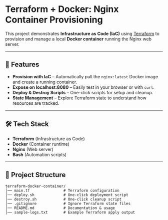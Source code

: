 # Terraform + Docker: Nginx Container Provisioning

This project demonstrates **Infrastructure as Code (IaC)** using [Terraform](https://developer.hashicorp.com/terraform) to provision and manage a local **Docker container** running the Nginx web server.

---

## 🚀 Features
- **Provision with IaC** – Automatically pull the `nginx:latest` Docker image and create a running container.
- **Expose on localhost:8080** – Easily test in your browser or with `curl`.
- **Deploy & Destroy Scripts** – One-click scripts for setup and cleanup.
- **State Management** – Explore Terraform state to understand how resources are tracked.

---

## 🛠 Tech Stack
- **Terraform** (Infrastructure as Code)
- **Docker** (Container runtime)
- **Nginx** (Web server)
- **Bash** (Automation scripts)

---

## 📂 Project Structure
```plaintext
terraform-docker-container/
│── main.tf               # Terraform configuration
│── deploy.sh             # One-click deployment script
│── destroy.sh            # One-click cleanup script
│── .gitignore            # Ignore Terraform state files
│── README.md             # Documentation & usage
│── sample-logs.txt       # Example Terraform apply output
